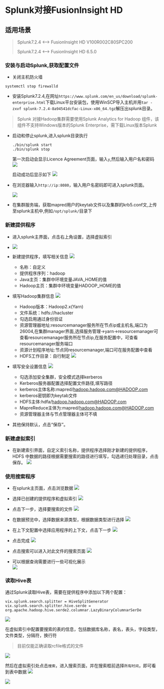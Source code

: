 # Splunk对接FusionInsight HD

## 适用场景

> Splunk7.2.4  <--> FusionInsight HD V100R002C80SPC200
>
> Splunk7.2.4  <--> FusionInsight HD 6.5.0

### 安装与启动Splunk,获取配置文件

 - 关闭主机防火墙
  ```
  systemctl stop firewalld
  ```
- 安装Splunk7.2.4,在网址`https://www.splunk.com/en_us/download/splunk-enterprise.html`下载Linux平台安装包，使用WinSCP导入主机并用`tar -zxvf splunk-7.2.4-8a94541dcfac-Linux-x86_64.tgz`解压出splunk目录。
 > Splunk 对接Hadoop集群需要使用Splunk Analytics for Hadoop 组件，该组件不支持Windows版本的Splunk Enterprise，需下载Linux版本Splunk

- 启动和停止splunk,进入splunk目录执行
  ```
  ./bin/splunk start
  ./bin/splunk stop
  ```
  第一次启动会显示Licence Agreement页面，输入`y`,然后输入用户名和密码
  ![](assets/Splunk/58493.png)

  启动成功后显示如下
  ![](assets/Splunk/a0bfc.png)

- 在浏览器输入`http://ip:8080`，输入用户名密码即可进入splunk页面。

  ![](assets/Splunk/0c7df.png)
- 在集群服务端，获取mapred用户的keytab文件以及集群的krb5.conf文,上传至splunk主机中,例如`/opt/splunk/`目录下

### 新建提供程序
- 进入splunk主界面，点击右上角设置，选择虚拟索引
- ![](assets/Splunk/765a4.png)

- 新建提供程序，填写相关信息
  ![](assets/Splunk/fdf96.png)
  * 名称：自定义
  * 提供程序序列：hadoop
  * Java主页：集群中环境变量JAVA_HOME的值
  * Hadoop主页：集群中环境变量HADOOP_HOME的值

- 填写Hadoop集群信息
  ![](assets/Splunk/540f1.png)  
  * Hadoop版本：Hadoop2.x(Yarn)
  * 文件系统：hdfs://hacluster
  * 勾选启用通过身份验证
  * 资源管理器地址:resourcemanager服务所在节点ip或主机名,端口为26004,在集群manager界面,选择服务管理->yarn->resourcemanager可查看resourcemanager服务所在节点ip,在服务配置中，可查看resourcemanager服务端口
  * 资源计划程序地址:节点同resourcemanager,端口可在服务配置中查看
  * HDFS工作目录：自行制定
    ![](assets/Splunk/9da96.png)

- 填写安全设置信息
    ![](assets/Splunk/86d63.png)
  * 勾选添加安全集群，安全模式选择kerberos
  * Kerberos服务器配置选择配置文件路径,填写路径
  * kerberos主体名称:mapred/hadoop.hadoop.com@HADOOP.com
  * kerberos密钥即为keytab文件
  * HDFS主体:hdfa/hadoop.hadoop.com@HADOOP.com
  * MapreReduce主体为:mapred/hadoop.hadoop.com@HADOOP.com
  * 资源管理器主体与节点管理器主体可不填

- 其他保持默认，点击“保存”。

### 新建虚拟索引
- 在新建索引界面，自定义索引名称，提供程序选择刚才新建的提供程序，HDFS 中数据的路径根据需要搜索的路径进行填写，勾选递归处理目录，点击保存。
  ![](assets/Splunk/3256a.png)

### 使用搜索程序
  - 在splunk主页面，点击浏览数据
  ![](assets/Splunk/f1c0e.png)

  - 选择已创建的提供程序和虚拟索引
    ![](assets/Splunk/195bc.png)

  - 点击下一步，选择要搜索的文件
    ![](assets/Splunk/cbf7e.png)

  - 在数据预览中，选择数据来源类型，根据数据类型进行选择
    ![](assets/Splunk/e5ac9.png)

  - 在上下文配置中选择应用程序的上下文，点击下一步
    ![](assets/Splunk/9da24.png)
  - 点击完成
    ![](assets/Splunk/782c2.png)

  - 点击搜索可以进入对此文件的搜索页面
    ![](assets/Splunk/d8984.png)

  - 可以根据查询需要进行一些可视化展示  
    ![](assets/Splunk/4811e.png)

### 读取Hive表
  通过Splunk读取Hive表，需要在提供程序中添加以下两个配置：
  ```
  vix.splunk.search.splitter = HiveSplitGenerator
vix.splunk.search.splitter.hive.serde = org.apache.hadoop.hive.serde2.columnar.LazyBinaryColumnarSerDe
  ```
  ![](assets/Splunk/565da.png)

  在虚拟索引中配置要搜索的表的信息，包括数据库名称，表名，表头，字段类型，文件类型，分隔符，换行符
  >目前仅能正确读取rcfile格式的文件

  ![](assets/Splunk/d5436.png)

  然后在虚拟索引处点击`搜索`，进入搜索页面，并在搜索框前选择`所有时间`，即可看到表中数据
  ![](assets/Splunk/5fd9a.png)

  ![](assets/Splunk/3cae1.png)
